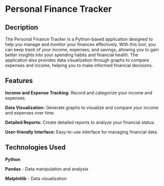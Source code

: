 # **Personal Finance Tracker**

## **Decription**

The Personal Finance Tracker is a Python-based application designed to help you manage and monitor your finances effectively. With this tool, you can keep track of your income, expenses, and savings, allowing you to gain better insights into your spending habits and financial health. The application also provides data visualization through graphs to compare expenses and income, helping you to make informed financial decisions.

## **Features**

**Income and Expense Tracking:** Record and categorize your income and expenses.

**Data Visualization:** Generate graphs to visualize and compare your income and expenses over time.

**Detailed Reports:** Create detailed reports to analyze your financial status.

**User-friendly Interface:** Easy-to-use interface for managing financial data.

## **Technologies Used**
**Python**

**Pandas** - Data manipulation and analysis

**Matplotlib** - Data visualization
